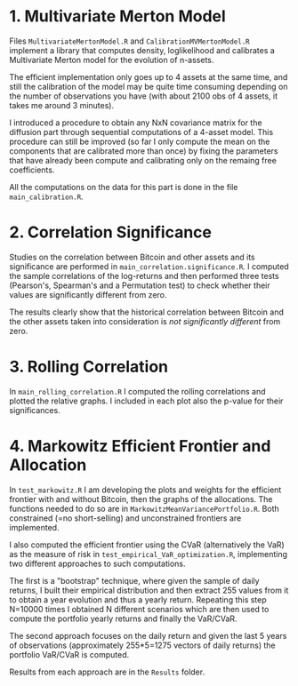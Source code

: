 
# 1. Multivariate Merton Model
Files `MultivariateMertonModel.R` and  `CalibrationMVMertonModel.R` implement a library that computes density, loglikelihood and calibrates a Multivariate Merton model for the evolution of n-assets.

The efficient implementation only goes up to 4 assets at the same time, and still the calibration of the model may be quite time consuming depending on the number of observations you have (with about 2100 obs of 4 assets, it takes me around 3 minutes).

I introduced a procedure to obtain any NxN covariance matrix for the diffusion part through sequential computations of a 4-asset model.
This procedure can still be improved (so far I only compute the mean on the components that are calibrated more than once) by fixing the parameters that have already been compute and calibrating only on the remaing free coefficients.

All the computations on the data for this part is done in the file `main_calibration.R`.

# 2. Correlation Significance

Studies on the correlation between Bitcoin and other assets and its significance are performed in `main_correlation.significance.R`.
I computed the sample correlations of the log-returns and then performed three tests (Pearson's, Spearman's and a Permutation test) to check whether their values are significantly different from zero.

The results clearly show that the historical correlation between Bitcoin and the other assets taken into consideration is *not significantly different* from zero.

# 3. Rolling Correlation

In `main_rolling_correlation.R` I computed the rolling correlations and plotted the relative graphs. I included in each plot also the p-value for their significances.

# 4. Markowitz Efficient Frontier and Allocation

In `test_markowitz.R` I am developing the plots and weights for the efficient frontier with and without Bitcoin, then the graphs of the allocations. The functions needed to do so are in `MarkowitzMeanVariancePortfolio.R`. Both constrained (=no short-selling) and unconstrained frontiers are implemented.

I also computed the efficient frontier using the CVaR (alternatively the VaR) as the measure of risk in `test_empirical_VaR_optimization.R`, implementing two different approaches to such computations. 

The first is a "bootstrap" technique, where given the sample of daily returns, I built their empirical distribution and then extract 255
values from it to obtain a year evolution and thus a yearly return. Repeating this step N=10000 times I obtained N different scenarios which are then used to compute the portfolio yearly returns and finally the VaR/CVaR.

The second approach focuses on the daily return and given the last 5 years of observations (approximately 255*5=1275 vectors of daily returns)  the portfolio VaR/CVaR is computed.

Results from each approach are in the `Results` folder.
